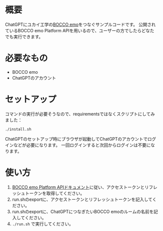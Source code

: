 # 概要
ChatGPTにユカイ工学の[BOCCO emo](https://www.bocco.me/)をつなぐサンプルコードです。
公開されているBOCCO emo Platform APIを用いるので、ユーザーの方でしたらどなたでも実行できます。

# 必要なもの
- BOCCO emo
- ChatGPTのアカウント

# セットアップ
コマンドの実行が必要そうなので、requirementsではなくスクリプトにしてみました：
```
./install.sh
```

ChatGPTのセットアップ時にブラウザが起動してChatGPTのアカウントでログインなどが必要になります。
一回ログインすると次回からログインは不要になります。

# 使い方
1. [BOCCO emo Platform APIドキュメント](https://platform-api.bocco.me/api-docs/#overview--bocco-emo-platform-api%E3%81%A8%E3%81%AF)に従い、アクセストークンとリフレッシュトークンを取得してください。
1. run.shのexportに、アクセストークンとリフレッシュトークンを記入してください。
1. run.shのexportに、ChatGPTにつなぎたいBOCCO emoのルームの名前を記入してください。
1. `./run.sh` で実行してください。
